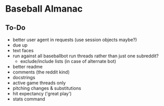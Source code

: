 # Baseball Almanac

## To-Do

* better user agent in requests (use session objects maybe?)
* due up
* text faces
* run against all baseballbot run threads rather than just one subreddit?
  * exclude/include lists (in case of alternate bot)
* better readme
* comments (the reddit kind)
* docstrings
* active game threads only
* pitching changes & substitutions
* hit expectancy ('great play')
* stats command
